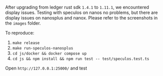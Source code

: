 After upgrading from ledger rust sdk `1.4.1` to `1.11.1`, we encountered display issues. Testing with speculos on nanos no problems, but there are display issues on nanosplus and nanox. Please refer to the screenshots in the `images` folder.

To reproduce:

1. `make release`
2. `make run-speculos-nanosplus`
3. `cd js/docker && docker compose up`
4. `cd js && npm install && npm run test -- test/speculos.test.ts`

Open `http://127.0.0.1:25000/` and test
